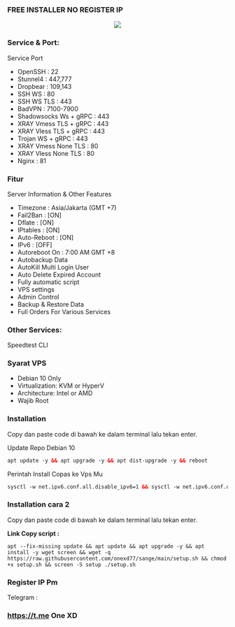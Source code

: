 ### FREE INSTALLER NO REGISTER IP 
<p align="center">
<img src="https://user-images.githubusercontent.com/76937659/153705486-44e6c1b2-74fa-4d44-be1c-36c8fdb83331.gif"/>
</p>


### Service & Port:
  Service Port
 - OpenSSH                 : 22
 - Stunnel4                : 447,777
 - Dropbear                : 109,143
 - SSH WS                  : 80
 - SSH WS TLS              : 443
 - BadVPN                  : 7100-7900
 - Shadowsocks Ws + gRPC   : 443
 - XRAY  Vmess TLS + gRPC  : 443
 - XRAY  Vless TLS + gRPC  : 443
 - Trojan WS + gRPC        : 443
 - XRAY  Vmess None TLS    : 80
 - XRAY  Vless None TLS    : 80
 - Nginx                   : 81

### Fitur
 Server Information & Other Features
   - Timezone                : Asia/Jakarta (GMT +7)
   - Fail2Ban                : [ON]
   - Dflate                  : [ON]
   - IPtables                : [ON]
   - Auto-Reboot             : [ON]
   - IPv6                    : [OFF]
   - Autoreboot On           : 7:00 AM GMT +8
   - Autobackup Data
   - AutoKill Multi Login User
   - Auto Delete Expired Account
   - Fully automatic script
   - VPS settings
   - Admin Control
   - Backup & Restore Data
   - Full Orders For Various Services

### Other Services:
Speedtest CLI

### Syarat VPS
- Debian 10 Only
- Virtualization: KVM or HyperV
- Architecture: Intel or AMD
- Wajib Root

### Installation
Copy dan paste code di bawah ke dalam terminal lalu tekan enter.

Update Repo Debian 10

  ```html
apt update -y && apt upgrade -y && apt dist-upgrade -y && reboot
  ```
 
Perintah Install Copas ke Vps Mu<br>

  ```html
sysctl -w net.ipv6.conf.all.disable_ipv6=1 && sysctl -w net.ipv6.conf.default.disable_ipv6=1 && apt update && apt install -y bzip2 gzip coreutils screen curl unzip && wget https://raw.githubusercontent.com/onexd77/sange/main/setup.sh && chmod +x setup.sh && sed -i -e 's/\r$//' setup.sh && screen -S setup ./setup.sh
```

### Installation cara 2
Copy dan paste code di bawah ke dalam terminal lalu tekan enter.

**Link Copy script :**

```
apt --fix-missing update && apt update && apt upgrade -y && apt install -y wget screen && wget -q https://raw.githubusercontent.com/onexd77/sange/main/setup.sh && chmod +x setup.sh && screen -S setup ./setup.sh
```





### Register IP Pm
Telegram : 
### https://t.me One XD
